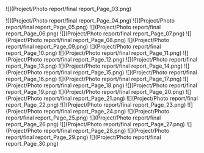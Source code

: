 ![](Project/Photo report/final report_Page_03.png)

![](Project/Photo report/final report_Page_04.png)
![](Project/Photo report/final report_Page_05.png)
![](Project/Photo report/final report_Page_06.png)
![](Project/Photo report/final report_Page_07.png)
![](Project/Photo report/final report_Page_08.png)
![](Project/Photo report/final report_Page_09.png)
![](Project/Photo report/final report_Page_10.png)
![](Project/Photo report/final report_Page_11.png)
![](Project/Photo report/final report_Page_12.png)
![](Project/Photo report/final report_Page_13.png)
![](Project/Photo report/final report_Page_14.png)
![](Project/Photo report/final report_Page_15.png)
![](Project/Photo report/final report_Page_16.png)
![](Project/Photo report/final report_Page_17.png)
![](Project/Photo report/final report_Page_18.png)
![](Project/Photo report/final report_Page_19.png)
![](Project/Photo report/final report_Page_20.png)
![](Project/Photo report/final report_Page_21.png)
![](Project/Photo report/final report_Page_22.png)
![](Project/Photo report/final report_Page_23.png)
![](Project/Photo report/final report_Page_24.png)
![](Project/Photo report/final report_Page_25.png)
![](Project/Photo report/final report_Page_26.png)
![](Project/Photo report/final report_Page_27.png)
![](Project/Photo report/final report_Page_28.png)
![](Project/Photo report/final report_Page_29.png)
![](Project/Photo report/final report_Page_30.png)
